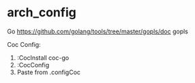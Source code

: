 # arch_config

Go https://github.com/golang/tools/tree/master/gopls/doc gopls

Coc Config: 
  1. :CocInstall coc-go 
  2. :CocConfig
  3. Paste from .configCoc
